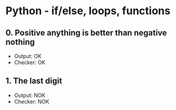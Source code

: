 # Python - if/else, loops, functions

## 0. Positive anything is better than negative nothing

- Output: OK
- Checker: OK

## 1. The last digit

- Output: NOK
- Checker: NOK
